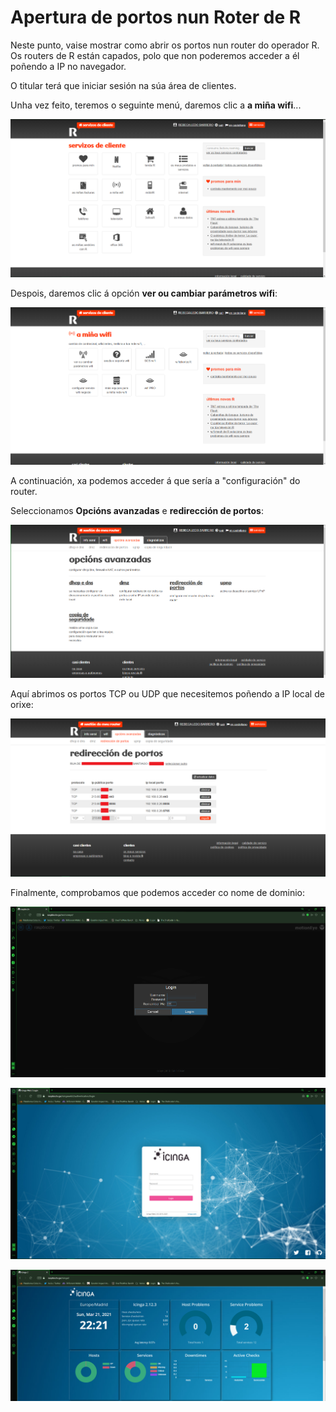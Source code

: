 # Apertura de portos nun Roter de R

Neste punto, vaise mostrar como abrir os portos nun router do operador R. Os routers de R están capados, polo que non poderemos acceder a él poñendo a IP no navegador.

O titular terá que iniciar sesión na súa área de clientes. 

Unha vez feito, teremos o seguinte menú, daremos clic a **a miña wifi**...

![portos_1](doc/img/apertura_portos/1.PNG)

Despois, daremos clic á opción **ver ou cambiar parámetros wifi**:

![portos_2](doc/img/apertura_portos/2.PNG)

A continuación, xa podemos acceder á que sería a "configuración" do router.

Seleccionamos **Opcións avanzadas** e **redirección de portos**:

![portos_3](doc/img/apertura_portos/3.PNG)

Aquí abrimos os portos TCP ou UDP que necesitemos poñendo a IP local de orixe:

![portos_4](doc/img/apertura_portos/4.PNG)

Finalmente, comprobamos que podemos acceder co nome de dominio:

![portos_5](doc/img/apertura_portos/5.PNG)

![portos_6](doc/img/apertura_portos/6.PNG)

![portos_7](doc/img/apertura_portos/7.PNG)
